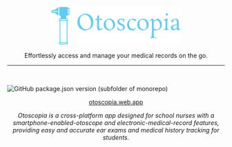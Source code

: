 <p align="center">
  <img alt="otoscopia" src=".github/otoscopia.svg?sanitize=true" width="300">
</p>
<p align="center">
  Effortlessly access and manage your medical records on the go.
</p>
  
---

<br>

![GitHub package.json version (subfolder of monorepo)](https://img.shields.io/github/package-json/v/laurencetroyv/otoscopia?filename=package.json&style=plastic)

<p align="center">
  <a href="https://otoscopia.web.app/">otoscopia.web.app</a>
</p>

<p align='center'><i>Otoscopia is a cross-platform app designed for school nurses with a smartphone-enabled-otoscope and electronic-medical-record features, providing easy and accurate ear exams and medical history tracking for students.</i></p>

